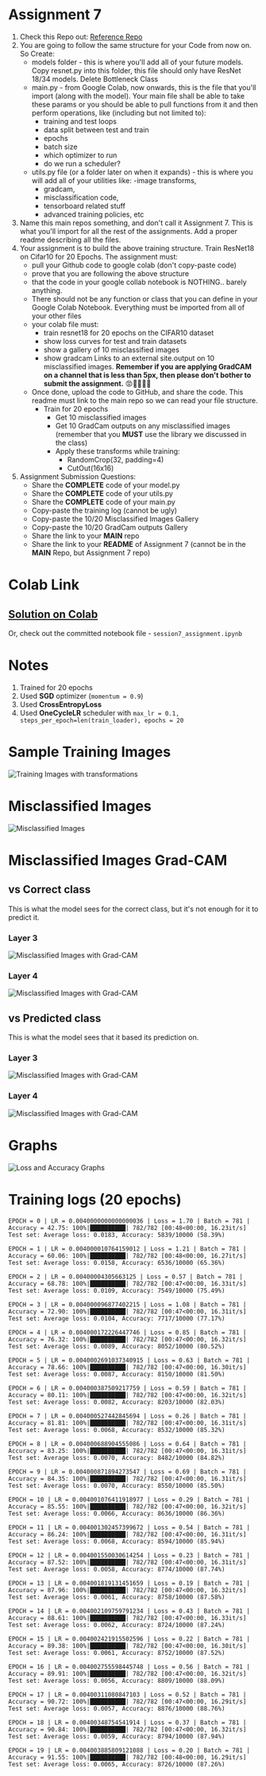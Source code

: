 # **Assignment 7**

1. Check this Repo out: [Reference Repo](https://github.com/kuangliu/pytorch-cifar)
2. You are going to follow the same structure for your Code from now on. So Create:
   - models folder - this is where you'll add all of your future models. Copy resnet.py into this folder, this file should only have ResNet 18/34 models. Delete Bottleneck Class
   - main.py - from Google Colab, now onwards, this is the file that you'll import (along with the model). Your main file shall be able to take these params or you should be able to pull functions from it and then perform operations, like (including but not limited to):
     - training and test loops
     - data split between test and train
     - epochs
     - batch size
     - which optimizer to run
     - do we run a scheduler?
   - utils.py file (or a folder later on when it expands) - this is where you will add all of your utilities like: -image transforms,
     - gradcam,
     - misclassification code,
     - tensorboard related stuff
     - advanced training policies, etc
3. Name this main repos something, and don't call it Assignment 7. This is what you'll import for all the rest of the assignments. Add a proper readme describing all the files.
4. Your assignment is to build the above training structure. Train ResNet18 on Cifar10 for 20 Epochs. The assignment must:
   - pull your Github code to google colab (don't copy-paste code)
   - prove that you are following the above structure
   - that the code in your google collab notebook is NOTHING.. barely anything.
   - There should not be any function or class that you can define in your Google Colab Notebook. Everything must be imported from all of your other files
   - your colab file must:
     - train resnet18 for 20 epochs on the CIFAR10 dataset
     - show loss curves for test and train datasets
     - show a gallery of 10 misclassified images
     - show gradcam Links to an external site.output on 10 misclassified images. **Remember if you are applying GradCAM on a channel that is less than 5px, then please don't bother to submit the assignment.** 😡🤬🤬🤬🤬
   - Once done, upload the code to GitHub, and share the code. This readme must link to the main repo so we can read your file structure.
     - Train for 20 epochs
       - Get 10 misclassified images
       - Get 10 GradCam outputs on any misclassified images (remember that you **MUST** use the library we discussed in the class)
       - Apply these transforms while training:
         - RandomCrop(32, padding=4)
         - CutOut(16x16)
5. Assignment Submission Questions:
   - Share the **COMPLETE** code of your model.py
   - Share the **COMPLETE** code of your utils.py
   - Share the **COMPLETE** code of your main.py
   - Copy-paste the training log (cannot be ugly)
   - Copy-paste the 10/20 Misclassified Images Gallery
   - Copy-paste the 10/20 GradCam outputs Gallery
   - Share the link to your **MAIN** repo
   - Share the link to your **README** of Assignment 7 (cannot be in the **MAIN** Repo, but Assignment 7 repo)

# Colab Link

## [Solution on Colab](https://colab.research.google.com/drive/1BzH3IYTo6q8jVIQfXO9Tck6F-RhJ0XhV?usp=sharing)

Or, check out the committed notebook file - `session7_assignment.ipynb`

# Notes

1. Trained for 20 epochs
2. Used **SGD** optimizer (`momentum = 0.9`)
3. Used **CrossEntropyLoss**
4. Used **OneCycleLR** scheduler with `max_lr = 0.1, steps_per_epoch=len(train_loader), epochs = 20`

# Sample Training Images

![Training Images with transformations](./static/sample_training_images_20.png "Training Images with transformations")

# Misclassified Images

![Misclassified Images](./static/misclassified_images_20.png "Misclassified Images")

# Misclassified Images Grad-CAM

## vs Correct class

This is what the model sees for the correct class, but it's not enough for it to predict it.

### **Layer 3**

![Misclassified Images with Grad-CAM](./static/misclassified_images_vs_correct_label_grad_cam_layer_3_20.png "Misclassified Images with Grad-CAM")

### **Layer 4**

![Misclassified Images with Grad-CAM](./static/misclassified_images_vs_correct_label_grad_cam_layer_4_20.png "Misclassified Images with Grad-CAM")

## vs Predicted class

This is what the model sees that it based its prediction on.

### **Layer 3**

![Misclassified Images with Grad-CAM](./static/misclassified_images_vs_prediction_grad_cam_layer_3_20.png "Misclassified Images with Grad-CAM")

### **Layer 4**

![Misclassified Images with Grad-CAM](./static/misclassified_images_vs_prediction_grad_cam_layer_4_20.png "Misclassified Images with Grad-CAM")

# Graphs

![Loss and Accuracy Graphs](./static/loss_and_accuracy_graphs.png "Loss and Accuracy Graphs")

# Training logs (20 epochs)

```
EPOCH = 0 | LR = 0.0040000000000000036 | Loss = 1.70 | Batch = 781 | Accuracy = 42.75: 100%|██████████| 782/782 [00:48<00:00, 16.23it/s]
Test set: Average loss: 0.0183, Accuracy: 5839/10000 (58.39%)

EPOCH = 1 | LR = 0.004000010764159012 | Loss = 1.21 | Batch = 781 | Accuracy = 60.06: 100%|██████████| 782/782 [00:48<00:00, 16.27it/s]
Test set: Average loss: 0.0158, Accuracy: 6536/10000 (65.36%)

EPOCH = 2 | LR = 0.00400004305663125 | Loss = 0.57 | Batch = 781 | Accuracy = 68.78: 100%|██████████| 782/782 [00:47<00:00, 16.33it/s]
Test set: Average loss: 0.0109, Accuracy: 7549/10000 (75.49%)

EPOCH = 3 | LR = 0.004000096877402215 | Loss = 1.08 | Batch = 781 | Accuracy = 72.90: 100%|██████████| 782/782 [00:47<00:00, 16.31it/s]
Test set: Average loss: 0.0104, Accuracy: 7717/10000 (77.17%)

EPOCH = 4 | LR = 0.004000172226447746 | Loss = 0.85 | Batch = 781 | Accuracy = 76.32: 100%|██████████| 782/782 [00:47<00:00, 16.32it/s]
Test set: Average loss: 0.0089, Accuracy: 8052/10000 (80.52%)

EPOCH = 5 | LR = 0.0040002691037340915 | Loss = 0.63 | Batch = 781 | Accuracy = 78.66: 100%|██████████| 782/782 [00:47<00:00, 16.30it/s]
Test set: Average loss: 0.0087, Accuracy: 8150/10000 (81.50%)

EPOCH = 6 | LR = 0.004000387509217759 | Loss = 0.59 | Batch = 781 | Accuracy = 80.11: 100%|██████████| 782/782 [00:47<00:00, 16.32it/s]
Test set: Average loss: 0.0082, Accuracy: 8203/10000 (82.03%)

EPOCH = 7 | LR = 0.004000527442845694 | Loss = 0.26 | Batch = 781 | Accuracy = 81.81: 100%|██████████| 782/782 [00:47<00:00, 16.31it/s]
Test set: Average loss: 0.0068, Accuracy: 8532/10000 (85.32%)

EPOCH = 8 | LR = 0.004000688904555086 | Loss = 0.64 | Batch = 781 | Accuracy = 83.25: 100%|██████████| 782/782 [00:47<00:00, 16.31it/s]
Test set: Average loss: 0.0070, Accuracy: 8482/10000 (84.82%)

EPOCH = 9 | LR = 0.004000871894273547 | Loss = 0.69 | Batch = 781 | Accuracy = 84.35: 100%|██████████| 782/782 [00:47<00:00, 16.31it/s]
Test set: Average loss: 0.0070, Accuracy: 8550/10000 (85.50%)

EPOCH = 10 | LR = 0.004001076411918977 | Loss = 0.29 | Batch = 781 | Accuracy = 85.55: 100%|██████████| 782/782 [00:47<00:00, 16.32it/s]
Test set: Average loss: 0.0066, Accuracy: 8636/10000 (86.36%)

EPOCH = 11 | LR = 0.004001302457399672 | Loss = 0.54 | Batch = 781 | Accuracy = 86.24: 100%|██████████| 782/782 [00:47<00:00, 16.31it/s]
Test set: Average loss: 0.0068, Accuracy: 8594/10000 (85.94%)

EPOCH = 12 | LR = 0.004001550030614254 | Loss = 0.23 | Batch = 781 | Accuracy = 87.52: 100%|██████████| 782/782 [00:47<00:00, 16.31it/s]
Test set: Average loss: 0.0058, Accuracy: 8774/10000 (87.74%)

EPOCH = 13 | LR = 0.004001819131451659 | Loss = 0.19 | Batch = 781 | Accuracy = 87.96: 100%|██████████| 782/782 [00:47<00:00, 16.32it/s]
Test set: Average loss: 0.0061, Accuracy: 8758/10000 (87.58%)

EPOCH = 14 | LR = 0.004002109759791234 | Loss = 0.43 | Batch = 781 | Accuracy = 88.61: 100%|██████████| 782/782 [00:47<00:00, 16.33it/s]
Test set: Average loss: 0.0062, Accuracy: 8724/10000 (87.24%)

EPOCH = 15 | LR = 0.004002421915502596 | Loss = 0.22 | Batch = 781 | Accuracy = 89.38: 100%|██████████| 782/782 [00:47<00:00, 16.30it/s]
Test set: Average loss: 0.0061, Accuracy: 8752/10000 (87.52%)

EPOCH = 16 | LR = 0.004002755598445748 | Loss = 0.56 | Batch = 781 | Accuracy = 89.91: 100%|██████████| 782/782 [00:47<00:00, 16.32it/s]
Test set: Average loss: 0.0056, Accuracy: 8809/10000 (88.09%)

EPOCH = 17 | LR = 0.00400311080847103 | Loss = 0.52 | Batch = 781 | Accuracy = 90.72: 100%|██████████| 782/782 [00:47<00:00, 16.29it/s]
Test set: Average loss: 0.0057, Accuracy: 8876/10000 (88.76%)

EPOCH = 18 | LR = 0.00400348754541914 | Loss = 0.37 | Batch = 781 | Accuracy = 90.84: 100%|██████████| 782/782 [00:47<00:00, 16.32it/s]
Test set: Average loss: 0.0059, Accuracy: 8794/10000 (87.94%)

EPOCH = 19 | LR = 0.004003885809121088 | Loss = 0.20 | Batch = 781 | Accuracy = 91.55: 100%|██████████| 782/782 [00:48<00:00, 16.29it/s]
Test set: Average loss: 0.0065, Accuracy: 8726/10000 (87.26%)
```
